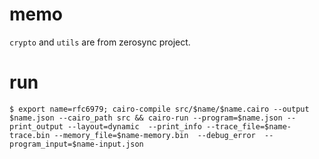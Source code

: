 # memo

`crypto` and `utils` are from zerosync project.

# run

```
$ export name=rfc6979; cairo-compile src/$name/$name.cairo --output $name.json --cairo_path src && cairo-run --program=$name.json --print_output --layout=dynamic  --print_info --trace_file=$name-trace.bin --memory_file=$name-memory.bin  --debug_error  --program_input=$name-input.json
```
